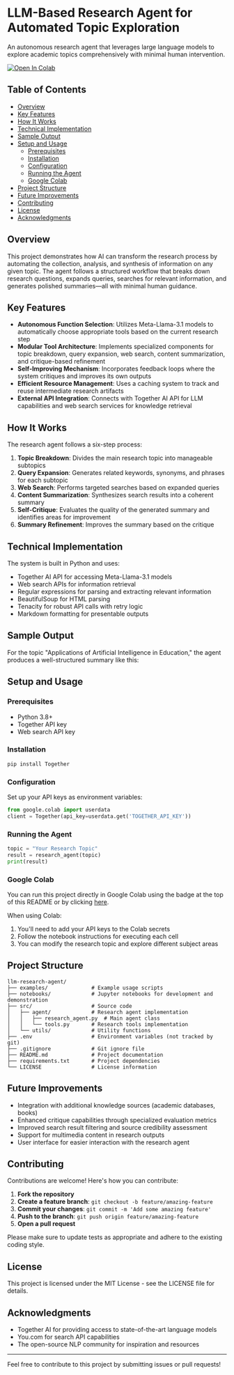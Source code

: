 # LLM-Based Research Agent for Automated Topic Exploration

An autonomous research agent that leverages large language models to explore academic topics comprehensively with minimal human intervention.

[![Open In Colab](https://colab.research.google.com/assets/colab-badge.svg)](https://colab.research.google.com/drive/1fcu2hZVh2U-EuSYRZ7VmLbrDOrIoD6eb?usp=sharing)

## Table of Contents
- [Overview](#overview)
- [Key Features](#key-features)
- [How It Works](#how-it-works)
- [Technical Implementation](#technical-implementation)
- [Sample Output](#sample-output)
- [Setup and Usage](#setup-and-usage)
  - [Prerequisites](#prerequisites)
  - [Installation](#installation)
  - [Configuration](#configuration)
  - [Running the Agent](#running-the-agent)
  - [Google Colab](#google-colab)
- [Project Structure](#project-structure)
- [Future Improvements](#future-improvements)
- [Contributing](#contributing)
- [License](#license)
- [Acknowledgments](#acknowledgments)

## Overview

This project demonstrates how AI can transform the research process by automating the collection, analysis, and synthesis of information on any given topic. The agent follows a structured workflow that breaks down research questions, expands queries, searches for relevant information, and generates polished summaries—all with minimal human guidance.

## Key Features

- **Autonomous Function Selection**: Utilizes Meta-Llama-3.1 models to automatically choose appropriate tools based on the current research step
- **Modular Tool Architecture**: Implements specialized components for topic breakdown, query expansion, web search, content summarization, and critique-based refinement
- **Self-Improving Mechanism**: Incorporates feedback loops where the system critiques and improves its own outputs
- **Efficient Resource Management**: Uses a caching system to track and reuse intermediate research artifacts
- **External API Integration**: Connects with Together AI API for LLM capabilities and web search services for knowledge retrieval

## How It Works

The research agent follows a six-step process:

1. **Topic Breakdown**: Divides the main research topic into manageable subtopics
2. **Query Expansion**: Generates related keywords, synonyms, and phrases for each subtopic
3. **Web Search**: Performs targeted searches based on expanded queries
4. **Content Summarization**: Synthesizes search results into a coherent summary
5. **Self-Critique**: Evaluates the quality of the generated summary and identifies areas for improvement
6. **Summary Refinement**: Improves the summary based on the critique

## Technical Implementation

The system is built in Python and uses:
- Together AI API for accessing Meta-Llama-3.1 models
- Web search APIs for information retrieval
- Regular expressions for parsing and extracting relevant information
- BeautifulSoup for HTML parsing
- Tenacity for robust API calls with retry logic
- Markdown formatting for presentable outputs

## Sample Output

For the topic "Applications of Artificial Intelligence in Education," the agent produces a well-structured summary like this:


## Setup and Usage

### Prerequisites
- Python 3.8+
- Together API key
- Web search API key

### Installation
```bash
pip install Together
```

### Configuration
Set up your API keys as environment variables:
```python
from google.colab import userdata
client = Together(api_key=userdata.get('TOGETHER_API_KEY'))
```

### Running the Agent
```python
topic = "Your Research Topic"
result = research_agent(topic)
print(result)
```

### Google Colab
You can run this project directly in Google Colab using the badge at the top of this README or by clicking [here](https://colab.research.google.com/drive/1fcu2hZVh2U-EuSYRZ7VmLbrDOrIoD6eb?usp=sharing).

When using Colab:
1. You'll need to add your API keys to the Colab secrets
2. Follow the notebook instructions for executing each cell
3. You can modify the research topic and explore different subject areas

## Project Structure
```
llm-research-agent/
├── examples/              # Example usage scripts
├── notebooks/             # Jupyter notebooks for development and demonstration
├── src/                   # Source code
│   ├── agent/             # Research agent implementation
│   │   ├── research_agent.py  # Main agent class
│   │   └── tools.py       # Research tools implementation
│   └── utils/             # Utility functions
├── .env                   # Environment variables (not tracked by git)
├── .gitignore             # Git ignore file
├── README.md              # Project documentation
├── requirements.txt       # Project dependencies
└── LICENSE                # License information
```

## Future Improvements

- Integration with additional knowledge sources (academic databases, books)
- Enhanced critique capabilities through specialized evaluation metrics
- Improved search result filtering and source credibility assessment
- Support for multimedia content in research outputs
- User interface for easier interaction with the research agent

## Contributing

Contributions are welcome! Here's how you can contribute:

1. **Fork the repository**
2. **Create a feature branch**: `git checkout -b feature/amazing-feature`
3. **Commit your changes**: `git commit -m 'Add some amazing feature'`
4. **Push to the branch**: `git push origin feature/amazing-feature`
5. **Open a pull request**

Please make sure to update tests as appropriate and adhere to the existing coding style.

## License

This project is licensed under the MIT License - see the LICENSE file for details.

## Acknowledgments

- Together AI for providing access to state-of-the-art language models
- You.com for search API capabilities
- The open-source NLP community for inspiration and resources

---

Feel free to contribute to this project by submitting issues or pull requests!